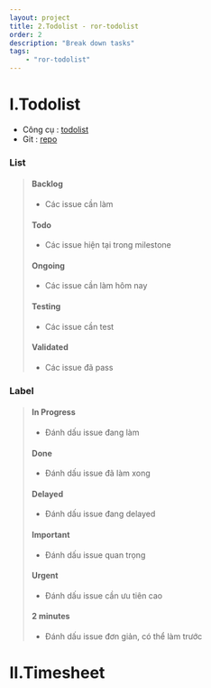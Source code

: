 ```yaml
---
layout: project
title: 2.Todolist - ror-todolist
order: 2
description: "Break down tasks" 
tags: 
    - "ror-todolist"
---
```


# I.Todolist

- Công cụ : [todolist](https://trello.com/b/7FSjlhmP/rails-todoapp)
- Git : [repo](https://bitbucket.org/account/user/sonnmpersonal/projects/ROR)

### List

> #### **Backlog**
> - Các issue cần làm
> 
> #### **Todo**
> - Các issue hiện tại trong milestone
> 
> #### **Ongoing**
> - Các issue cần làm hôm nay
> 
> #### **Testing**
> - Các issue cần test
> 
> #### **Validated**
> - Các issue đã pass

### Label

> #### **In Progress**
> - Đánh dấu issue đang làm
> 
> #### **Done**
> - Đánh dấu issue đã làm xong
> 
> #### **Delayed**
> - Đánh dấu issue đang delayed
> 
> #### **Important**
> - Đánh dấu issue quan trọng
>
> #### **Urgent**
> - Đánh dấu issue cần ưu tiên cao
> 
> #### **2 minutes**
> - Đánh dấu issue đơn giản, có thể làm trước
> 

# II.Timesheet
